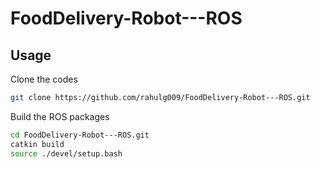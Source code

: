 # FoodDelivery-Robot---ROS

## Usage 

Clone the codes
```bash
git clone https://github.com/rahulg009/FoodDelivery-Robot---ROS.git
```

Build the ROS packages

```bash
cd FoodDelivery-Robot---ROS.git
catkin build
source ./devel/setup.bash
```
